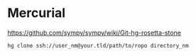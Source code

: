 # Mercurial

<https://github.com/sympy/sympy/wiki/Git-hg-rosetta-stone>

    hg clone ssh://user_nm@your.tld/path/to/ropo directory_nm
